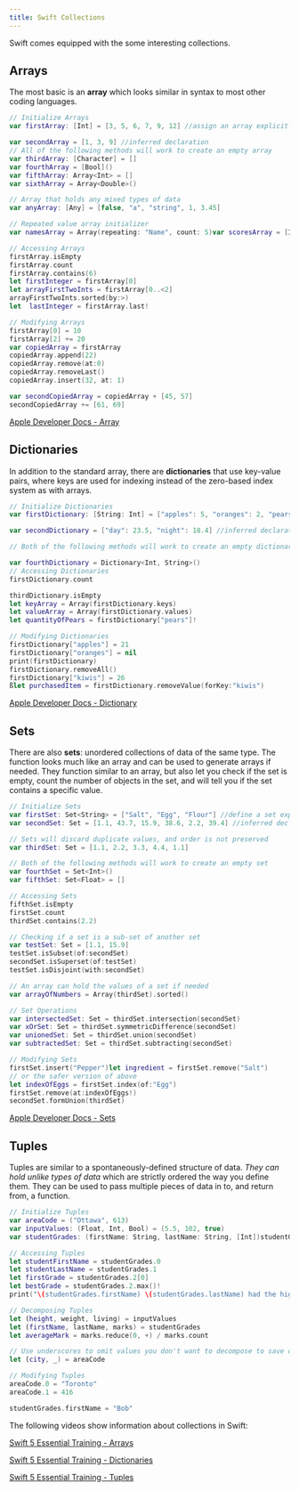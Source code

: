 ```yaml
---
title: Swift Collections
---
```


Swift comes equipped with the some interesting collections.

## Arrays

The most basic is an **array** which looks similar in syntax to most other coding languages.

```swift
// Initialize Arrays
var firstArray: [Int] = [3, 5, 6, 7, 9, 12] //assign an array explicitly

var secondArray = [1, 3, 9] //inferred declaration
// All of the following methods will work to create an empty array
var thirdArray: [Character] = []
var fourthArray = [Bool]()
var fifthArray: Array<Int> = []
var sixthArray = Array<Double>()

// Array that holds any mixed types of data
var anyArray: [Any] = [false, "a", "string", 1, 3.45]

// Repeated value array initializer
var namesArray = Array(repeating: "Name", count: 5)var scoresArray = [Int](repeating: 0, count: 10)

// Accessing Arrays
firstArray.isEmpty
firstArray.count
firstArray.contains(6)
let firstInteger = firstArray[0]
let arrayFirstTwoInts = firstArray[0..<2]
arrayFirstTwoInts.sorted(by:>)
let  lastInteger = firstArray.last!

// Modifying Arrays
firstArray[0] = 10
firstArray[2] += 20
var copiedArray = firstArray
copiedArray.append(22)
copiedArray.remove(at:0)
copiedArray.removeLast()
copiedArray.insert(32, at: 1)

var secondCopiedArray = copiedArray + [45, 57]
secondCopiedArray += [61, 69]
```

[Apple Developer Docs - Array](https://developer.apple.com/documentation/swift/array)

## Dictionaries

In addition to the standard array, there are **dictionaries** that use key-value pairs, where keys are used for indexing instead of the zero-based index system as with arrays.

```swift
// Initialize Dictionaries
var firstDictionary: [String: Int] = ["apples": 5, "oranges": 2, "pears": 4] //assign a dictionary explictly

var secondDictionary = ["day": 23.5, "night": 18.4] //inferred declaration

// Both of the following methods will work to create an empty dictionaryvar thirdDictionary: [Int: String] = [:]

var fourthDictionary = Dictionary<Int, String>()
// Accessing Dictionaries
firstDictionary.count

thirdDictionary.isEmpty
let keyArray = Array(firstDictionary.keys)
let valueArray = Array(firstDictionary.values)
let quantityOfPears = firstDictionary["pears"]!

// Modifying Dictionaries
firstDictionary["apples"] = 21
firstDictionary["oranges"] = nil
print(firstDictionary)
firstDictionary.removeAll()
firstDictionary["kiwis"] = 26
ßlet purchasedItem = firstDictionary.removeValue(forKey:"kiwis")
```

[Apple Developer Docs - Dictionary](https://developer.apple.com/documentation/swift/dictionary)

## Sets

There are also **sets**: unordered collections of data of the same type. The function looks much like an array and can be used to generate arrays if needed. They function similar to an array, but also let you check if the set is empty, count the number of objects in the set, and will tell you if the set contains a specific value.

```swift
// Initialize Sets
var firstSet: Set<String> = ["Salt", "Egg", "Flour"] //define a set explicitly
var secondSet: Set = [1.1, 43.7, 15.9, 38.6, 2.2, 39.4] //inferred declaration

// Sets will discard duplicate values, and order is not preserved
var thirdSet: Set = [1.1, 2.2, 3.3, 4.4, 1.1]

// Both of the following methods will work to create an empty set
var fourthSet = Set<Int>()
var fifthSet: Set<Float> = []

// Accessing Sets
fifthSet.isEmpty
firstSet.count
thirdSet.contains(2.2)

// Checking if a set is a sub-set of another set
var testSet: Set = [1.1, 15.9]
testSet.isSubset(of:secondSet)
secondSet.isSuperset(of:testSet)
testSet.isDisjoint(with:secondSet)

// An array can hold the values of a set if needed
var arrayOfNumbers = Array(thirdSet).sorted()

// Set Operations
var intersectedSet: Set = thirdSet.intersection(secondSet)
var xOrSet: Set = thirdSet.symmetricDifference(secondSet)
var unionedSet: Set = thirdSet.union(secondSet)
var subtractedSet: Set = thirdSet.subtracting(secondSet)

// Modifying Sets
firstSet.insert("Pepper")let ingredient = firstSet.remove("Salt")
// or the safer version of above
let indexOfEggs = firstSet.index(of:"Egg")
firstSet.remove(at:indexOfEggs!)
secondSet.formUnion(thirdSet)
```

[Apple Developer Docs - Sets](https://developer.apple.com/documentation/swift/set)

## Tuples

Tuples are similar to a spontaneously-defined structure of data. *They can hold unlike types of data* which are strictly ordered the way you define them. They can be used to pass multiple pieces of data in to, and return from, a function.

```swift
// Initialize Tuples
var areaCode = ("Ottawa", 613)
var inputValues: (Float, Int, Bool) = (5.5, 102, true)
var studentGrades: (firstName: String, lastName: String, [Int])studentGrades = ("Jon", "Doe", [88, 98, 90])

// Accessing Tuples
let studentFirstName = studentGrades.0
let studentLastName = studentGrades.1
let firstGrade = studentGrades.2[0]
let bestGrade = studentGrades.2.max()!
print("\(studentGrades.firstName) \(studentGrades.lastName) had the highest mark with \(bestGrade)%")

// Decomposing Tuples
let (height, weight, living) = inputValues
let (firstName, lastName, marks) = studentGrades
let averageMark = marks.reduce(0, +) / marks.count

// Use underscores to omit values you don't want to decompose to save on processing
let (city, _) = areaCode

// Modifying Tuples
areaCode.0 = "Toronto"
areaCode.1 = 416

studentGrades.firstName = "Bob"
```

The following videos show information about collections in Swift:

[Swift 5 Essential Training - Arrays](https://www.linkedin.com/learning/swift-5-essential-training/swift-arrays?u=2199673)

[Swift 5 Essential Training - Dictionaries](https://www.linkedin.com/learning/swift-5-essential-training/swift-dictionaries?u=2199673)

[Swift 5 Essential Training - Tuples](https://www.linkedin.com/learning/swift-5-essential-training/swift-tuples?u=2199673)
